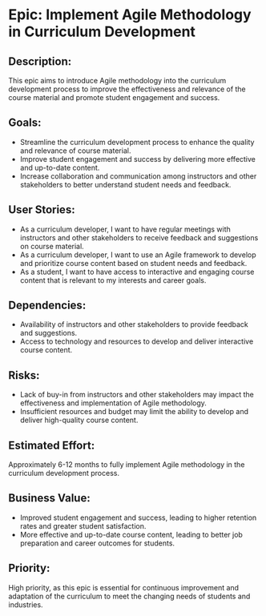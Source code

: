 # Epic: Implement Agile Methodology in Curriculum Development

## Description: 
This epic aims to introduce Agile methodology into the curriculum development process to improve the effectiveness and relevance of the course material and promote student engagement and success.

## Goals:
* Streamline the curriculum development process to enhance the quality and relevance of course material.
* Improve student engagement and success by delivering more effective and up-to-date content.
* Increase collaboration and communication among instructors and other stakeholders to better understand student needs and feedback.

## User Stories:

* As a curriculum developer, I want to have regular meetings with instructors and other stakeholders to receive feedback and suggestions on course material.
* As a curriculum developer, I want to use an Agile framework to develop and prioritize course content based on student needs and feedback.
* As a student, I want to have access to interactive and engaging course content that is relevant to my interests and career goals.

## Dependencies:

* Availability of instructors and other stakeholders to provide feedback and suggestions.
* Access to technology and resources to develop and deliver interactive course content.

## Risks:
* Lack of buy-in from instructors and other stakeholders may impact the effectiveness and implementation of Agile methodology.
* Insufficient resources and budget may limit the ability to develop and deliver high-quality course content.

## Estimated Effort:
Approximately 6-12 months to fully implement Agile methodology in the curriculum development process.

## Business Value:
* Improved student engagement and success, leading to higher retention rates and greater student satisfaction.
* More effective and up-to-date course content, leading to better job preparation and career outcomes for students.

## Priority:
High priority, as this epic is essential for continuous improvement and adaptation of the curriculum to meet the changing needs of students and industries.
